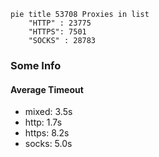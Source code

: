 
```mermaid
pie title 53708 Proxies in list
    "HTTP" : 23775
    "HTTPS": 7501
    "SOCKS" : 28783
```

### Some Info
#### Average Timeout

- mixed: 3.5s
- http: 1.7s
- https: 8.2s
- socks: 5.0s